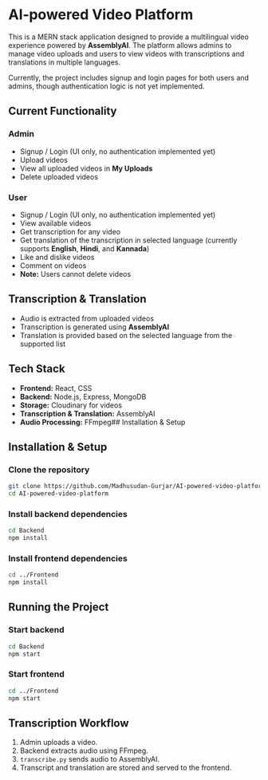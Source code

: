 # AI‑powered Video Platform

This is a MERN stack application designed to provide a multilingual video experience powered by **AssemblyAI**. The platform allows admins to manage video uploads and users to view videos with transcriptions and translations in multiple languages.

Currently, the project includes signup and login pages for both users and admins, though authentication logic is not yet implemented.

## Current Functionality
### Admin
- Signup / Login (UI only, no authentication implemented yet)
- Upload videos
- View all uploaded videos in **My Uploads**
- Delete uploaded videos

### User
- Signup / Login (UI only, no authentication implemented yet)
- View available videos
- Get transcription for any video
- Get translation of the transcription in selected language (currently supports **English**, **Hindi**, and **Kannada**)
- Like and dislike videos
- Comment on videos
- **Note:** Users cannot delete videos

## Transcription & Translation
- Audio is extracted from uploaded videos
- Transcription is generated using **AssemblyAI**
- Translation is provided based on the selected language from the supported list

## Tech Stack
- **Frontend:** React, CSS
- **Backend:** Node.js, Express, MongoDB
- **Storage:** Cloudinary for videos
- **Transcription & Translation:** AssemblyAI
- **Audio Processing:** FFmpeg## Installation & Setup
## Installation & Setup
### Clone the repository
```bash
git clone https://github.com/Madhusudan-Gurjar/AI-powered-video-platform.git
cd AI-powered-video-platform
```

### Install backend dependencies

```bash
cd Backend
npm install
```
### Install frontend dependencies
```bash
cd ../Frontend
npm install
```


## Running the Project


### Start backend
```bash
cd Backend
npm start
```
### Start frontend
```bash
cd ../Frontend
npm start
```


## Transcription Workflow

1. Admin uploads a video.
2. Backend extracts audio using FFmpeg.
3. `transcribe.py` sends audio to AssemblyAI.
4. Transcript and translation are stored and served to the frontend.


